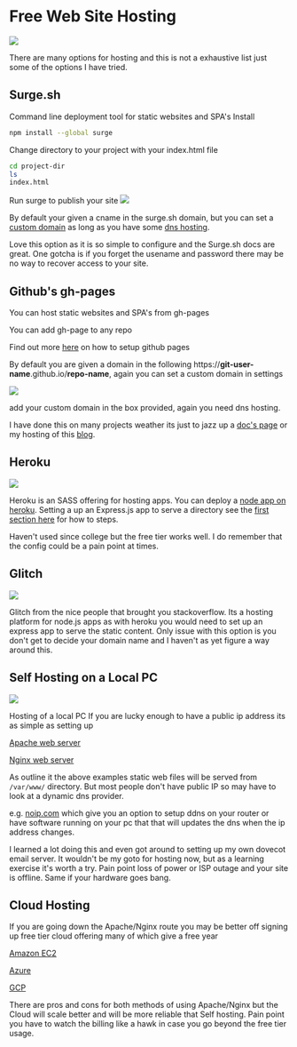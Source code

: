 # Free Web Site Hosting
![](https://cdn-images-1.medium.com/max/800/1*vd3vrus3rzuFsQZhOkNa-w.jpeg)

There are many options for hosting and this is not a exhaustive list just some of the options I have tried. 

## Surge.sh 

Command line deployment tool for static websites and SPA's
Install
```bash
npm install --global surge
```

Change directory to your project with your index.html file
```bash
cd project-dir
ls
index.html
```

Run surge to publish your site
![](https://surge.sh/images/help/getting-started-with-surge.gif)

By default your given a cname in the surge.sh domain, but you can set a [custom domain](https://surge.sh/help/adding-a-custom-domain) as long as you have some [dns hosting](https://www.maketecheasier.com/best-dynamic-dns-providers/). 

Love this option as it is so simple to configure and the Surge.sh docs are great. One gotcha is if you forget the usename and password there may be no way to recover access to your site.

## Github's gh-pages 

You can host static websites and SPA's from gh-pages

You can add gh-page to any repo

Find out more [here](https://pages.github.com/) on how to setup github pages

By default you are given a domain in the following https://**git-user-name**.github.io/**repo-name**, again you can set a custom domain in settings

![](https://cdn-images-1.medium.com/max/800/1*wAVZk06bHz8lGt4pnkjdYw.png)

add your custom domain in the box provided, again you need dns hosting.

I have done this on many projects weather its just to jazz up a [doc's page](http://change-oc.ddns.net/README.html) or my hosting of this [blog](https://github.com/austincunningham/myblog).

## Heroku
![](https://cdn-images-1.medium.com/max/800/1*wBWMeBZBLbITHT0EcsZfyA.png)

Heroku is an SASS offering for hosting apps. You can deploy a [node app on heroku](https://devcenter.heroku.com/articles/deploying-nodejs). Setting a up an Express.js app to serve a directory see the [first section here](https://austincunningham.ddns.net/2018/hostingopenshift) for how to steps. 

Haven't used since college but the free tier works well. I do remember that the config could be a pain point at times.

## Glitch

![](https://thepracticaldev.s3.amazonaws.com/i/juvetcvfipn4m73tdcx6.png)

Glitch from the nice people that brought you stackoverflow. Its a hosting platform for node.js apps as with heroku you would need to set up an express app to serve the static content. Only issue with this option is you don't get to decide your domain name and I haven't as yet figure a way around this. 

## Self Hosting on a Local PC

![](https://cdn-images-1.medium.com/max/800/1*rweIglsq5NH-iKE-reP1OA.jpeg)

Hosting of a local PC If you are lucky enough to have a public ip address its as simple as setting up

[Apache web server](https://vitux.com/how-to-install-and-configure-apache-web-server-on-ubuntu/)  

[Nginx web server](https://mediatemple.net/community/products/developer/204405534/install-nginx-on-ubuntu) 

As outline it the above examples static web files will be served from `/var/www/` directory.
But most people don't have public IP so may have to look at a dynamic dns provider. 

e.g. [noip.com](https://www.noip.com/support/knowledgebase/how-to-configure-ddns-in-router/) which give you an option to setup ddns on your router or have software running on your pc that that will updates the dns when the ip address changes. 

I learned a lot doing this and even got around to setting up my own dovecot email server. It wouldn't be my goto for hosting now, but as a learning exercise it's worth a try. Pain point loss of power or ISP outage and your site is offline. Same if your hardware goes bang. 


## Cloud Hosting
If you are going down the Apache/Nginx route you may be better off signing up free tier cloud offering many of which give a free year

[Amazon EC2](https://aws.amazon.com/free/?all-free-tier.sort-by=item.additionalFields.SortRank&all-free-tier.sort-order=asc&awsf.Free%20Tier%20Types=categories%23featured)

[Azure](https://azure.microsoft.com/en-us/free/free-account-faq/)

[GCP](https://cloud.google.com/free/docs/gcp-free-tier)

There are pros and cons for both methods of using Apache/Nginx but the Cloud will scale better and will be more reliable that Self hosting. Pain point you have to watch the billing like a hawk in case you go beyond the free tier usage.